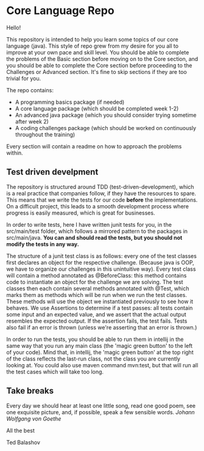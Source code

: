 # Core Language Repo
Hello!

This repository is intended to help you learn some topics of our core language (java). This style of repo grew from my desire for you all to improve at your own pace and skill level. You should be able to complete the problems of the Basic section before moving on to the Core section, and you should be able to complete the Core section before proceeding to the Challenges or Advanced section. It's fine to skip sections if they are too trivial for you.

The repo contains:
* A programming basics package (if needed)
* A core language package (which should be completed week 1-2)
* An advanced java package (which you should consider trying sometime after week 2)
* A coding challenges package (which should be worked on continuously throughout the training)

Every section will contain a readme on how to approach the problems within.

## Test driven develpment
The repository is structured around TDD (test-driven-development), which is a real practice that companies follow, if they have the resources to spare. This means that we write the tests for our code **before** the implementations. On a difficult project, this leads to a smooth development process where progress is easily measured, which is great for businesses.

In order to write tests, here I have written junit tests for you, in the src/main/test folder, which follows a mirrored pattern to the packages in src/main/java. **You can and should read the tests, but you should not modify the tests in any way.**

The structure of a junit test class is as follows: every one of the test classes first declares an object for the respective challenge. (Because java is OOP, we have to organize our challenges in this unintuitive way). Every test class will contain a method annotated as @BeforeClass: this method contains code to instantiate an object for the challenge we are solving. The test classes then each contain several methods annotated with @Test, which marks them as methods which will be run when we run the test classes. These methods will use the object we instantiated previously to see how it behaves. We use Assertions to determine if a test passes: all tests contain some input and an expected value, and we assert that the actual output resembles the expected output. If the assertion fails, the test fails. Tests also fail if an error is thrown (unless we're asserting that an error is thrown.)

In order to run the tests, you should be able to run them in intellij in the same way that you run any main class (the 'magic green button' to the left of your code). Mind that, in intellij, the 'magic green button' at the top right of the class reflects the last-run class, not the class you are currently looking at. You could also use maven command mvn:test, but that will run all the test cases which will take too long.

## Take breaks

Every day we should hear at least one little song, read one good poem, see one exquisite picture, and, if possible, speak a few sensible words. *Johann Wolfgang von Goethe*

All the best

Ted Balashov